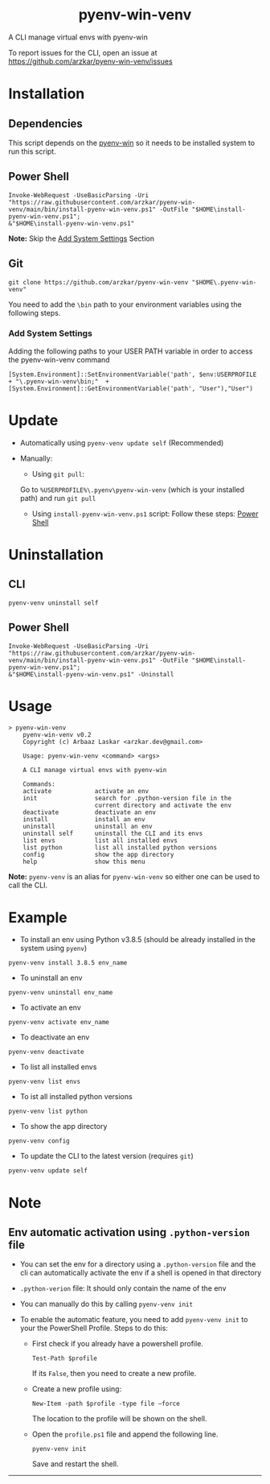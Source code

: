 <h1 align="center">pyenv-win-venv</h1>

A CLI manage virtual envs with pyenv-win<br>

To report issues for the CLI, open an issue at https://github.com/arzkar/pyenv-win-venv/issues

# Installation

## Dependencies

This script depends on the [pyenv-win](https://github.com/pyenv-win/pyenv-win) so it needs to be installed system to run this script.

## Power Shell

```
Invoke-WebRequest -UseBasicParsing -Uri "https://raw.githubusercontent.com/arzkar/pyenv-win-venv/main/bin/install-pyenv-win-venv.ps1" -OutFile "$HOME\install-pyenv-win-venv.ps1";
&"$HOME\install-pyenv-win-venv.ps1"
```

**Note:** Skip the [Add System Settings](#add-system-settings) Section

## Git

```
git clone https://github.com/arzkar/pyenv-win-venv "$HOME\.pyenv-win-venv"
```

You need to add the `\bin` path to your environment variables using the following steps.

### Add System Settings

Adding the following paths to your USER PATH variable in order to access the pyenv-win-venv command

```pwsh
[System.Environment]::SetEnvironmentVariable('path', $env:USERPROFILE + "\.pyenv-win-venv\bin;"  + [System.Environment]::GetEnvironmentVariable('path', "User"),"User")
```

# Update

- Automatically using `pyenv-venv update self` (Recommended)

- Manually:

  - Using `git pull`:

  Go to `%USERPROFILE%\.pyenv\pyenv-win-venv` (which is your installed path) and run `git pull`

  - Using `install-pyenv-win-venv.ps1` script:
    Follow these steps: [Power Shell](#power-shell)

# Uninstallation

## CLI

```
pyenv-venv uninstall self
```

## Power Shell

```
Invoke-WebRequest -UseBasicParsing -Uri "https://raw.githubusercontent.com/arzkar/pyenv-win-venv/main/bin/install-pyenv-win-venv.ps1" -OutFile "$HOME\install-pyenv-win-venv.ps1";
&"$HOME\install-pyenv-win-venv.ps1" -Uninstall
```

# Usage

```
> pyenv-win-venv
    pyenv-win-venv v0.2
    Copyright (c) Arbaaz Laskar <arzkar.dev@gmail.com>

    Usage: pyenv-win-venv <command> <args>

    A CLI manage virtual envs with pyenv-win

    Commands:
    activate            activate an env
    init                search for .python-version file in the
                        current directory and activate the env
    deactivate          deactivate an env
    install             install an env
    uninstall           uninstall an env
    uninstall self      uninstall the CLI and its envs
    list envs           list all installed envs
    list python         list all installed python versions
    config              show the app directory
    help                show this menu
```

**Note:** `pyenv-venv` is an alias for `pyenv-win-venv` so either one can be used to call the CLI.

# Example

- To install an env using Python v3.8.5 (should be already installed in the system using `pyenv`)

```
pyenv-venv install 3.8.5 env_name
```

- To uninstall an env

```
pyenv-venv uninstall env_name
```

- To activate an env

```
pyenv-venv activate env_name
```

- To deactivate an env

```
pyenv-venv deactivate
```

- To list all installed envs

```
pyenv-venv list envs
```

- To ist all installed python versions

```
pyenv-venv list python
```

- To show the app directory

```
pyenv-venv config
```

- To update the CLI to the latest version (requires `git`)

```
pyenv-venv update self
```

# Note

## Env automatic activation using `.python-version` file

- You can set the env for a directory using a `.python-version`
  file and the cli can automatically activate the env if a shell is
  opened in that directory

- `.python-verion` file: It should only contain the name of the env

- You can manually do this by calling `pyenv-venv init`

- To enable the automatic feature, you need to add `pyenv-venv init` to your the PowerShell Profile.
  Steps to do this:

  - First check if you already have a powershell profile.

    ```
    Test-Path $profile
    ```

    If its `False`, then you need to create a new profile.

  - Create a new profile using:

    ```
    New-Item -path $profile -type file –force
    ```

    The location to the profile will be shown on the shell.

  - Open the `profile.ps1` file and append the following line.

    ```
    pyenv-venv init
    ```

    Save and restart the shell.

---
